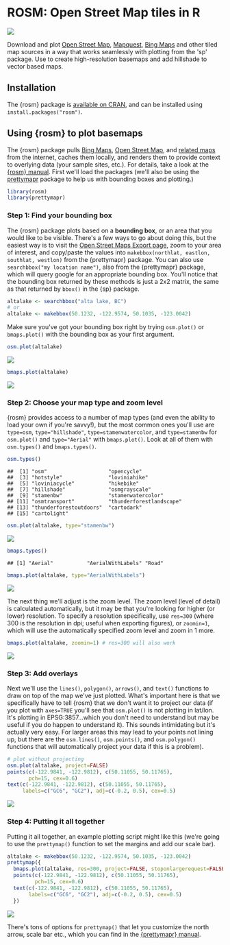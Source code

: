 ROSM: Open Street Map tiles in R
================================

[![](http://cranlogs.r-pkg.org/badges/rosm)](https://cran.r-project.org/package=rosm)

Download and plot [Open Street Map](http://www.openstreetmap.org/), [Mapquest](http://www.mapquest.com/), [Bing Maps](http://www.bing.com/maps) and other tiled map sources in a way that works seamlessly with plotting from the 'sp' package. Use to create high-resolution basemaps and add hillshade to vector based maps.

Installation
------------

The {rosm} package is [available on CRAN](https://cran.r-project.org/package=rosm), and can be installed using `install.packages("rosm")`.

Using {rosm} to plot basemaps
-----------------------------

The {rosm} package pulls [Bing Maps](https://www.bing.com/maps/), [Open Street Map](https://www.openstreetmap.org/), and [related maps](http://wiki.openstreetmap.org/wiki/Tile_servers) from the internet, caches them locally, and renders them to provide context to overlying data (your sample sites, etc.). For details, take a look at the [{rosm} manual](https://cran.r-project.org/web/packages/rosm/rosm.pdf). First we'll load the packages (we'll also be using the [prettymapr](http://paleolimbot.github.io/prettymapr) package to help us with bounding boxes and plotting.)

``` r
library(rosm)
library(prettymapr)
```

### Step 1: Find your bounding box

The {rosm} package plots based on a **bounding box**, or an area that you would like to be visible. There's a few ways to go about doing this, but the easiest way is to visit the [Open Street Maps Export page](http://www.openstreetmap.org/export), zoom to your area of interest, and copy/paste the values into `makebbox(northlat, eastlon, southlat, westlon)` from the {prettymapr} package. You can also use `searchbbox("my location name")`, also from the {prettymapr} package, which will query google for an appropriate bounding box. You'll notice that the bounding box returned by these methods is just a 2x2 matrix, the same as that returned by `bbox()` in the {sp} package.

``` r
altalake <- searchbbox("alta lake, BC")
# or
altalake <- makebbox(50.1232, -122.9574, 50.1035, -123.0042)
```

Make sure you've got your bounding box right by trying `osm.plot()` or `bmaps.plot()` with the bounding box as your first argument.

``` r
osm.plot(altalake)
```

![](README_files/figure-markdown_github/unnamed-chunk-3-1.png)

``` r
bmaps.plot(altalake)
```

![](README_files/figure-markdown_github/unnamed-chunk-4-1.png)

### Step 2: Choose your map type and zoom level

{rosm} provides access to a number of map types (and even the ability to load your own if you're savvy!), but the most common ones you'll use are `type=osm`, `type="hillshade"`, `type=stamenwatercolor`, and `type=stamenbw` for `osm.plot()` and `type="Aerial"` with `bmaps.plot()`. Look at all of them with `osm.types()` and `bmaps.types()`.

``` r
osm.types()
```

    ##  [1] "osm"                    "opencycle"             
    ##  [3] "hotstyle"               "loviniahike"           
    ##  [5] "loviniacycle"           "hikebike"              
    ##  [7] "hillshade"              "osmgrayscale"          
    ##  [9] "stamenbw"               "stamenwatercolor"      
    ## [11] "osmtransport"           "thunderforestlandscape"
    ## [13] "thunderforestoutdoors"  "cartodark"             
    ## [15] "cartolight"

``` r
osm.plot(altalake, type="stamenbw")
```

![](README_files/figure-markdown_github/unnamed-chunk-5-1.png)

``` r
bmaps.types()
```

    ## [1] "Aerial"           "AerialWithLabels" "Road"

``` r
bmaps.plot(altalake, type="AerialWithLabels")
```

![](README_files/figure-markdown_github/unnamed-chunk-6-1.png)

The next thing we'll adjust is the zoom level. The zoom level (level of detail) is calculated automatically, but it may be that you're looking for higher (or lower) resolution. To specify a resolution specifically, use `res=300` (where 300 is the resolution in dpi; useful when exporting figures), or `zoomin=1`, which will use the automatically specified zoom level and zoom in 1 more.

``` r
bmaps.plot(altalake, zoomin=1) # res=300 will also work
```

![](README_files/figure-markdown_github/unnamed-chunk-7-1.png)

### Step 3: Add overlays

Next we'll use the `lines()`, `polygon()`, `arrows()`, and `text()` functions to draw on top of the map we've just plotted. What's important here is that we specifically have to tell {rosm} that we don't want it to project our data (if you plot with `axes=TRUE` you'll see that `osm.plot()` is not plotting in lat/lon. It's plotting in EPSG:3857...which you don't need to understand but may be useful if you do happen to understand it). This sounds intimidating but it's actually very easy. For larger areas this may lead to your points not lining up, but there are the `osm.lines()`, `osm.points()`, and `osm.polygon()` functions that will automatically project your data if this is a problem).

``` r
# plot without projecting
osm.plot(altalake, project=FALSE)
points(c(-122.9841, -122.9812), c(50.11055, 50.11765), 
       pch=15, cex=0.6)
text(c(-122.9841, -122.9812), c(50.11055, 50.11765), 
     labels=c("GC6", "GC2"), adj=c(-0.2, 0.5), cex=0.5)
```

![](README_files/figure-markdown_github/unnamed-chunk-8-1.png)

### Step 4: Putting it all together

Putting it all together, an example plotting script might like this (we're going to use the `prettymap()` function to set the margins and add our scale bar).

``` r
altalake <- makebbox(50.1232, -122.9574, 50.1035, -123.0042)
prettymap({
  bmaps.plot(altalake, res=300, project=FALSE, stoponlargerequest=FALSE)
  points(c(-122.9841, -122.9812), c(50.11055, 50.11765), 
         pch=15, cex=0.6)
  text(c(-122.9841, -122.9812), c(50.11055, 50.11765), 
       labels=c("GC6", "GC2"), adj=c(-0.2, 0.5), cex=0.5)
  })
```

![](README_files/figure-markdown_github/unnamed-chunk-9-1.png)

There's tons of options for `prettymap()` that let you customize the north arrow, scale bar etc., which you can find in the [{prettymapr} manual](https://cran.r-project.org/web/packages/prettymapr/prettymapr.pdf).

